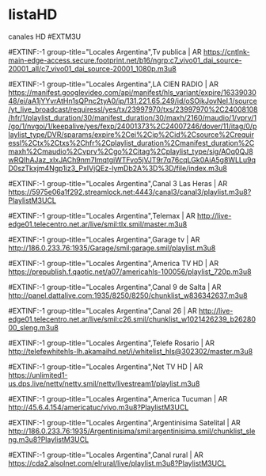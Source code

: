 # listaHD
canales HD
#EXTM3U

#EXTINF:-1 group-title="Locales Argentina",Tv publica  | AR
https://cntlnk-main-edge-access.secure.footprint.net/b16/ngrp:c7_vivo01_dai_source-20001_all/c7_vivo01_dai_source-20001_1080p.m3u8

#EXTINF:-1 group-title="Locales Argentina",LA CIEN RADIO  | AR
https://manifest.googlevideo.com/api/manifest/hls_variant/expire/1633903048/ei/aA1jYYvrAtHn1sQPnc2tyA0/ip/131.221.65.249/id/oSOjkJovNeI.1/source/yt_live_broadcast/requiressl/yes/tx/23997970/txs/23997970%2C24008108/hfr/1/playlist_duration/30/manifest_duration/30/maxh/2160/maudio/1/vprv/1/go/1/nvgoi/1/keepalive/yes/fexp/24001373%2C24007246/dover/11/itag/0/playlist_type/DVR/sparams/expire%2Cei%2Cip%2Cid%2Csource%2Crequiressl%2Ctx%2Ctxs%2Chfr%2Cplaylist_duration%2Cmanifest_duration%2Cmaxh%2Cmaudio%2Cvprv%2Cgo%2Citag%2Cplaylist_type/sig/AOq0QJ8wRQIhAJaz_xIxJACh9nm7ImqtgiWTFvo5jVJT9r7q76cqLGk0AiA5g8WLLu9qD0szTkxjm4Ngp1iz3_PxIVjQEz-IymDb2A%3D%3D/file/index.m3u8

#EXTINF:-1 group-title="Locales Argentina",Canal 3 Las Heras  | AR
https://5975e06a1f292.streamlock.net:4443/canal3/canal3/playlist.m3u8?PlaylistM3UCL

#EXTINF:-1 group-title="Locales Argentina",Telemax  | AR
http://live-edge01.telecentro.net.ar/live/smil:tlx.smil/master.m3u8

#EXTINF:-1 group-title="Locales Argentina",Garage tv  | AR
http://186.0.233.76:1935/Garage/smil:garage.smil/playlist.m3u8

#EXTINF:-1 group-title="Locales Argentina",America TV HD  | AR
https://prepublish.f.qaotic.net/a07/americahls-100056/playlist_720p.m3u8

#EXTINF:-1 group-title="Locales Argentina",Canal 9 de Salta  | AR
http://panel.dattalive.com:1935/8250/8250/chunklist_w836342637.m3u8

#EXTINF:-1 group-title="Locales Argentina",Canal 26  | AR
http://live-edge01.telecentro.net.ar/live/smil:c26.smil/chunklist_w1021426239_b2628000_sleng.m3u8

#EXTINF:-1 group-title="Locales Argentina",Telefe Rosario  | AR
http://telefewhitehls-lh.akamaihd.net/i/whitelist_hls@302302/master.m3u8

#EXTINF:-1 group-title="Locales Argentina",Net TV HD  | AR
https://unlimited1-us.dps.live/nettv/nettv.smil/nettv/livestream1/playlist.m3u8

#EXTINF:-1 group-title="Locales Argentina",America Tucuman  | AR
http://45.6.4.154/americatuc/vivo.m3u8?PlaylistM3UCL

#EXTINF:-1 group-title="Locales Argentina",Argentinisima Satelital  | AR
http://186.0.233.76:1935/Argentinisima/smil:argentinisima.smil/chunklist_sleng.m3u8?PlaylistM3UCL

#EXTINF:-1 group-title="Locales Argentina",Canal rural  | AR
https://cda2.alsolnet.com/elrural/live/playlist.m3u8?PlaylistM3UCL


